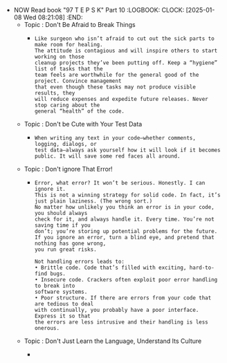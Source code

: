 - NOW Read book "97 T E P S K" Part 10
  :LOGBOOK:
  CLOCK: [2025-01-08 Wed 08:21:08]
  :END:
	- Topic : Don't Be Afraid to Break Things
		- ```apl
		  Like surgeon who isn’t afraid to cut out the sick parts to make room for healing. 
		  The attitude is contagious and will inspire others to start working on those
		  cleanup projects they’ve been putting off. Keep a “hygiene” list of tasks that the
		  team feels are worthwhile for the general good of the project. Convince management 
		  that even though these tasks may not produce visible results, they
		  will reduce expenses and expedite future releases. Never stop caring about the
		  general “health” of the code.
		  ```
	- Topic : Don't be Cute with Your Test Data
		- ```apl
		  When writing any text in your code—whether comments, logging, dialogs, or 
		  test data—always ask yourself how it will look if it becomes
		  public. It will save some red faces all around.
		  ```
	- Topic : Don't ignore That Error!
		- ```apl
		  Error, what error? It won’t be serious. Honestly. I can ignore it. 
		  This is not a winning strategy for solid code. In fact, it’s just plain laziness. (The wrong sort.)
		  No matter how unlikely you think an error is in your code, you should always
		  check for it, and always handle it. Every time. You’re not saving time if you
		  don’t; you’re storing up potential problems for the future.
		  If you ignore an error, turn a blind eye, and pretend that nothing has gone wrong,
		  you run great risks.
		  
		  Not handling errors leads to:
		  • Brittle code. Code that’s filled with exciting, hard-to-find bugs.
		  • Insecure code. Crackers often exploit poor error handling to break into
		  software systems.
		  • Poor structure. If there are errors from your code that are tedious to deal
		  with continually, you probably have a poor interface. Express it so that
		  the errors are less intrusive and their handling is less onerous. 
		  ```
	- Topic : Don't Just Learn the Language, Understand Its Culture
		- ```apl
		  ```